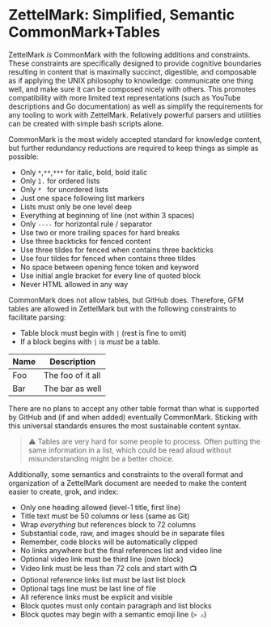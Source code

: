# ZettelMark: Simplified, Semantic CommonMark+Tables

ZettelMark *is* CommonMark with the following additions and constraints.
These constraints are specifically designed to provide cognitive
boundaries resulting in content that is maximally succinct, digestible,
and composable as if applying the UNIX philosophy to knowledge:
communicate one thing well, and make sure it can be composed nicely with
others. This promotes compatibility with more limited text
representations (such as YouTube descriptions and Go documentation) as
well as simplify the requirements for any tooling to work with
ZettelMark. Relatively powerful parsers and utilities can be created
with simple bash scripts alone.

CommonMark is the most widely accepted standard for knowledge content,
but further redundancy reductions are required to keep things as simple
as possible:

* Only `*`,`**`,`***` for italic, bold, bold italic
* Only `1.` for ordered lists
* Only `* ` for unordered lists
* Just one space following list markers
* Lists must only be one level deep
* Everything at beginning of line (not within 3 spaces)
* Only `----` for horizontal rule / separator
* Use two or more trailing spaces for hard breaks
* Use three backticks for fenced content
* Use three tildes for fenced when contains three backticks
* Use four tildes for fenced when contains three tildes
* No space between opening fence token and keyword
* Use initial angle bracket for every line of quoted block
* Never HTML allowed in any way

CommonMark does not allow tables, but GitHub does. Therefore, GFM tables
are allowed in ZettelMark but with the following constraints to
facilitate parsing:

* Table block must begin with `|` (rest is fine to omit)
* If a block begins with `|` is *must* be a table.

|Name|Description|
-|-
Foo|The foo of it all
Bar|The bar as well

There are no plans to accept any other table format than what is
supported by GitHub and (if and when added) eventually CommonMark.
Sticking with this universal standards ensures the most sustainable
content syntax.

> ⚠️
> Tables are very hard for some people to process. Often putting the
> same information in a list, which could be read aloud without
> misunderstanding might be a better choice.

Additionally, some semantics and constraints to the overall format and
organization of a ZettelMark document are needed to make the content
easier to create, grok, and index:

* Only one heading allowed (level-1 title, first line)
* Title text must be 50 columns or less (same as Git)
* Wrap *everything* but references block to 72 columns
* Substantial code, raw, and images should be in separate files
* Remember, code blocks will be automatically clipped
* No links anywhere but the final references list and video line
* Optional video link must be third line (own block)
* Video link must be less than 72 cols and start with 📺
* Optional reference links list must be last list block
* Optional tags line must be last line of file
* All reference links must be explicit and visible
* Block quotes must only contain paragraph and list blocks
* Block quotes may begin with a semantic emoji line (`> ⚠️`)
